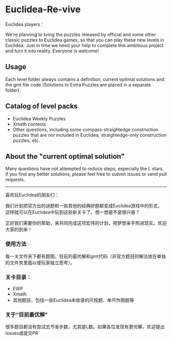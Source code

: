 # Euclidea-Re-vive

Euclidea players： 

We're planning to bring the puzzles released by official and some other classic puzzles to Euclidea games, so that you can play these new levels in Euclidea. Just in time we need your help to complete this ambitious project and turn it into reality. Everyone is welcome! 

## Usage

Each level folder always contains a definition, current optimal solutions and the gmt file code (Solutions to Extra Puzzles are placed in a separate folder). 

## Catalog of level packs

- Euclidea Weekly Puzzles
- Xmath contests
- Other questions, including some compass-straightedge construction puzzles that are not included in Euclidea, straightedge-only construction puzzles, etc. 

## About the "current optimal solution"

Many questions have not attempted to reduce steps, especially the L stars. If you find any better solutions, please feel free to submit issues or send pull requests.

----

喜欢玩Euclidea的朋友们：

我们计划把官方出的谜题和一些其他的经典好题都变成Euclidea游戏中的形式，这样就可以在Euclidea中玩到这些新关卡了。想一想是不是很兴奋？

正好我们需要你的帮助，来共同完成这项宏伟的计划，把梦想亲手照进现实。欢迎大家的到来！

### 使用方法

每一关文件夹下都有题图，目前的最优解和gmt代码（非官方题目的解法放在单独的文件夹里面以便玩家独立思考）。

### 关卡目录：

- EWP
- Xmath
- 其他题目，包括一些Euclidea未收录的尺规题、单尺作图题等

### 关于“目前最优解”

很多题目都没有尝试去节省步数，尤其是L数。如果各位发现有更优解，欢迎提出Issues或提交PR


